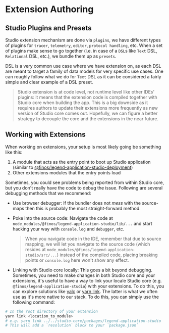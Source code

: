 # Extension Authoring

## Studio Plugins and Presets

Studio extension mechanism are done via `plugins`, we have different types of plugins for `tracer`, `telemetry`, `editor`, `protocol handling`, etc. When a set of plugins make sense to go together (i.e. in case of a `DSL`s like `Text` DSL, `Relational` DSL, etc.), we bundle them up as `presets`.

DSL is a very common use case where we have extension on, as each DSL are meant to target a family of data models for very specific use cases. One can roughly follow what we do for `Text` DSL as it can be considered a fairly simple and clear example of a DSL preset.

> Studio extension is at code level, not runtime level like other IDEs' plugins: it means that the extension code is compiled together with Studio core when building the app. This is a big downside as it requires authors to update their extensions more frequently as new version of Studio core comes out. Hopefully, we can figure a better strategy to decouple the core and the extensions in the near future.

## Working with Extensions

When working on extensions, your setup is most likely going be something like this:

1. A module that acts as the entry point to boot up Studio application (similar to [@finos/legend-application-studio-deployment](https://github.com/finos/legend-studio/tree/master/packages/legend-application-studio-deployment))
2. Other extensions modules that the entry points load

Sometimes, you could see problems being reported from within Studio core, but you don't really have the code to debug the issue. Following are several debugging methods that we recommend:

- Use browser debugger: If the bundler does not _mess_ with the source-maps then this is probably the most straight-forward method.
- Poke into the source code: Navigate the code at `node_modules/@finos/legend-application-studio/lib/...` and start hacking your way with `console.log` and `debugger`, etc.

  > When you navigate code in the IDE, remember that due to source mapping, we will let you navigate to the source code (which resides at `node_modules/@finos/legend-application-studio/src/...`) instead of the compiled code, placing breaking points or `console.log` here won't show any effect.

- Linking with Studio core locally: This goes a bit beyond debugging. Sometimes, you need to make changes in both Studio core and your extensions, it's useful to have a way to link your locale Studio core (e.g. `@finos/legend-application-studio`) with your extensions. To do this, you can explore solutions like [yalc](https://github.com/wclr/yalc) or [yarn link](https://yarnpkg.com/cli/link). The latter is what we often use as it's more native to our stack. To do this, you can simply use the following command:

```bash
# In the root directory of your extension
yarn link <location_to_module>
# e.g. yarn link ../../studio-core/packages/legend-application-studio
# This will add a `resolution` block to your `package.json`
```
